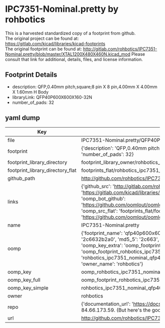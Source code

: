 # IPC7351-Nominal.pretty by rohbotics  
This is a harvested standardized copy of a footprint from github.  
The original project can be found at:  
https://gitlab.com/kicad/libraries/kicad-footprints  
The original footprint can be found at:
http://gitlab.com/rohbotics/IPC7351-Nominal.pretty/blob/master/XTAL1200X480X460N.kicad_mod
Please consult that link for additional, details, files, and license information.  
## Footprint Details
* description: QFP,0.40mm pitch,square;8 pin X 8 pin,4.00mm X 4.00mm X 1.60mm H Body  
* libraryLink: QFP40P600X600X160-32N  
* number_of_pads: 32  
## yaml dump  
| Key | Value |  
| --- | --- |  
| file | IPC7351-Nominal.pretty/QFP40P600X600X160-32N.kicad_mod |  
| footprint | {'description': 'QFP,0.40mm pitch,square;8 pin X 8 pin,4.00mm X 4.00mm X 1.60mm H Body', 'libraryLink': 'QFP40P600X600X160-32N', 'number_of_pads': 32} |  
| footprint_library_directory | footprint_library_owner/rohbotics_IPC7351-Nominal.pretty |  
| footprint_library_directory_flat | footprints_flat/rohbotics_ipc7351_nominal_qfp40p600x600x160_32n/working |  
| github_path | http://github.com/rohbotics/IPC7351-Nominal.pretty/blob/master/QFP40P600X600X160-32N.kicad_mod |  
| links | {'github_src': 'http://gitlab.com/rohbotics/IPC7351-Nominal.pretty/blob/master/XTAL1200X480X460N.kicad_mod', 'github_src_repo': 'https://gitlab.com/kicad/libraries/kicad-footprints', 'oomp_bot': 'footprints/rohbotics_ipc7351_nominal_qfp40p600x600x160_32n/working', 'oomp_bot_github': 'https://github.com/oomlout/oomlout_oomp_footprint_bot/tree/main/footprints/rohbotics_ipc7351_nominal_qfp40p600x600x160_32n/working', 'oomp_src_flat': 'footprints_flat/footprints_flat/rohbotics_ipc7351_nominal_qfp40p600x600x160_32n/working', 'oomp_src_flat_github': 'https://github.com/oomlout/oomlout_oomp_footprint_src/tree/main/footprints_flat/rohbotics_ipc7351_nominal_qfp40p600x600x160_32n/working'} |  
| name | IPC7351-Nominal.pretty |  
| oomp | {'footprint_name': 'qfp40p600x600x160_32n', 'library_name': 'ipc7351_nominal', 'md5': '2c6632b2a0f83dc9dbd78cd3cac72e64', 'md5_10': '2c6632b2a0', 'md5_5': '2c663', 'md5_6': '2c6632', 'oomp_key': 'oomp_rohbotics_ipc7351_nominal_qfp40p600x600x160_32n', 'oomp_key_extra': 'oomp_footprint_rohbotics_ipc7351_nominal_qfp40p600x600x160_32n', 'oomp_key_full': 'oomp_footprint_rohbotics_ipc7351_nominal_qfp40p600x600x160_32n_2c6632', 'oomp_key_simple': 'rohbotics_ipc7351_nominal_qfp40p600x600x160_32n', 'original_filename': 'IPC7351-Nominal.pretty/QFP40P600X600X160-32N.kicad_mod', 'owner_name': 'rohbotics'} |  
| oomp_key | oomp_rohbotics_ipc7351_nominal_qfp40p600x600x160_32n |  
| oomp_key_full | oomp_footprint_rohbotics_ipc7351_nominal_qfp40p600x600x160_32n |  
| oomp_key_simple | rohbotics_ipc7351_nominal_qfp40p600x600x160_32n |  
| owner | rohbotics |  
| repo | {'documentation_url': 'https://docs.github.com/rest/overview/resources-in-the-rest-api#rate-limiting', 'message': "API rate limit exceeded for 84.66.173.59. (But here's the good news: Authenticated requests get a higher rate limit. Check out the documentation for more details.)"} |  
| url | http://github.com/rohbotics/IPC7351-Nominal.pretty |  

